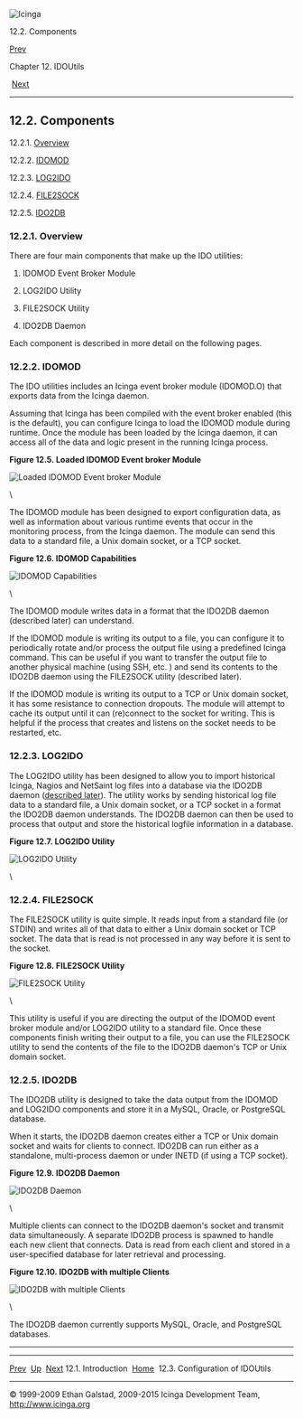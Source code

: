 ![Icinga](../images/logofullsize.png "Icinga")

12.2. Components

[Prev](db_intro.md) 

Chapter 12. IDOUtils

 [Next](configido.md)

* * * * *

12.2. Components
----------------

12.2.1. [Overview](db_components.md#overview)

12.2.2. [IDOMOD](db_components.md#idomod)

12.2.3. [LOG2IDO](db_components.md#log2ido)

12.2.4. [FILE2SOCK](db_components.md#file2sock)

12.2.5. [IDO2DB](db_components.md#ido2db)

### 12.2.1. Overview

There are four main components that make up the IDO utilities:

1.  IDOMOD Event Broker Module

2.  LOG2IDO Utility

3.  FILE2SOCK Utility

4.  IDO2DB Daemon

Each component is described in more detail on the following pages.

### 12.2.2. IDOMOD

The IDO utilities includes an Icinga event broker module (IDOMOD.O) that
exports data from the Icinga daemon.

Assuming that Icinga has been compiled with the event broker enabled
(this is the default), you can configure Icinga to load the IDOMOD
module during runtime. Once the module has been loaded by the Icinga
daemon, it can access all of the data and logic present in the running
Icinga process.

**Figure 12.5. Loaded IDOMOD Event broker Module**

![Loaded IDOMOD Event broker Module](../images/fig5.png)

\

The IDOMOD module has been designed to export configuration data, as
well as information about various runtime events that occur in the
monitoring process, from the Icinga daemon. The module can send this
data to a standard file, a Unix domain socket, or a TCP socket.

**Figure 12.6. IDOMOD Capabilities**

![IDOMOD Capabilities](../images/fig6.png)

\

The IDOMOD module writes data in a format that the IDO2DB daemon
(described later) can understand.

If the IDOMOD module is writing its output to a file, you can configure
it to periodically rotate and/or process the output file using a
predefined Icinga command. This can be useful if you want to transfer
the output file to another physical machine (using SSH, etc. ) and send
its contents to the IDO2DB daemon using the FILE2SOCK utility (described
later).

If the IDOMOD module is writing its output to a TCP or Unix domain
socket, it has some resistance to connection dropouts. The module will
attempt to cache its output until it can (re)connect to the socket for
writing. This is helpful if the process that creates and listens on the
socket needs to be restarted, etc.

### 12.2.3. LOG2IDO

The LOG2IDO utility has been designed to allow you to import historical
Icinga, Nagios and NetSaint log files into a database via the IDO2DB
daemon ([described later](db_components.md#ido2db "12.2.5. IDO2DB")).
The utility works by sending historical log file data to a standard
file, a Unix domain socket, or a TCP socket in a format the IDO2DB
daemon understands. The IDO2DB daemon can then be used to process that
output and store the historical logfile information in a database.

**Figure 12.7. LOG2IDO Utility**

![LOG2IDO Utility](../images/fig7.png)

\

### 12.2.4. FILE2SOCK

The FILE2SOCK utility is quite simple. It reads input from a standard
file (or STDIN) and writes all of that data to either a Unix domain
socket or TCP socket. The data that is read is not processed in any way
before it is sent to the socket.

**Figure 12.8. FILE2SOCK Utility**

![FILE2SOCK Utility](../images/fig8.png)

\

This utility is useful if you are directing the output of the IDOMOD
event broker module and/or LOG2IDO utility to a standard file. Once
these components finish writing their output to a file, you can use the
FILE2SOCK utility to send the contents of the file to the IDO2DB
daemon's TCP or Unix domain socket.

### 12.2.5. IDO2DB

The IDO2DB utility is designed to take the data output from the IDOMOD
and LOG2IDO components and store it in a MySQL, Oracle, or PostgreSQL
database.

When it starts, the IDO2DB daemon creates either a TCP or Unix domain
socket and waits for clients to connect. IDO2DB can run either as a
standalone, multi-process daemon or under INETD (if using a TCP socket).

**Figure 12.9. IDO2DB Daemon**

![IDO2DB Daemon](../images/fig9.png)

\

Multiple clients can connect to the IDO2DB daemon's socket and transmit
data simultaneously. A separate IDO2DB process is spawned to handle each
new client that connects. Data is read from each client and stored in a
user-specified database for later retrieval and processing.

**Figure 12.10. IDO2DB with multiple Clients**

![IDO2DB with multiple Clients](../images/fig10.png)

\

The IDO2DB daemon currently supports MySQL, Oracle, and PostgreSQL
databases.

* * * * *

  ------------------------ -------------------- ----------------------------------
  [Prev](db_intro.md)    [Up](ch12.md)       [Next](configido.md)
  12.1. Introduction       [Home](index.md)    12.3. Configuration of IDOUtils
  ------------------------ -------------------- ----------------------------------

© 1999-2009 Ethan Galstad, 2009-2015 Icinga Development Team,
http://www.icinga.org

